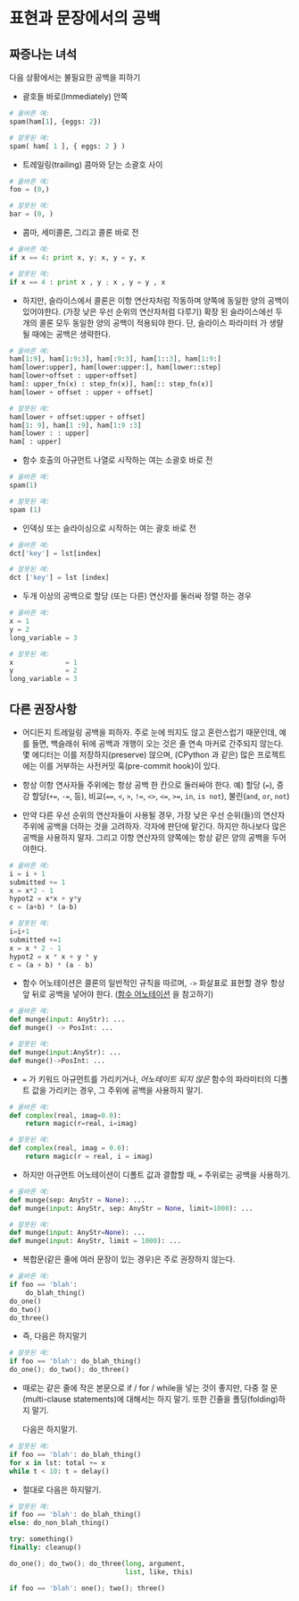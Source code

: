 # 표현과 문장에서의 공백

## 짜증나는 녀석

다음 상황에서는 불필요한 공백을 피하기

- 괄호들 바로(Immediately) 안쪽
  
```python
# 올바른 예:
spam(ham[1], {eggs: 2})
```

```python
# 잘못된 예:
spam( ham[ 1 ], { eggs: 2 } )
```

- 트레일링(trailing) 콤마와 닫는 소괄호 사이

```python
# 올바른 예:
foo = (0,)
```

```python
# 잘못된 예:
bar = (0, )
```

- 콤마, 세미콜론, 그리고 콜론 바로 전

```python
# 올바른 예:
if x == 4: print x, y; x, y = y, x
```

```python
# 잘못된 예:
if x == 4 : print x , y ; x , y = y , x
```

- 하지만, 슬라이스에서 콜론은 이항 연산자처럼 작동하며 양쪽에 동일한 양의 공백이 있어야한다. (가장 낮은 우선 순위의 연산자처럼 다루기)
  확장 된 슬라이스에선 두 개의 콜론 모두 동일한 양의 공백이 적용되야 한다. 단, 슬라이스 파라미터 가 생랼 될 때에는 공백은 생략한다.

```python
# 올바른 예:
ham[1:9], ham[1:9:3], ham[:9:3], ham[1::3], ham[1:9:]
ham[lower:upper], ham[lower:upper:], ham[lower::step]
ham[lower+offset : upper+offset]
ham[: upper_fn(x) : step_fn(x)], ham[:: step_fn(x)]
ham[lower + offset : upper + offset]
```

```python
# 잘못된 예:
ham[lower + offset:upper + offset]
ham[1: 9], ham[1 :9], ham[1:9 :3]
ham[lower : : upper]
ham[ : upper]
```

- 함수 호출의 아규먼트 나열로 시작하는 여는 소괄호 바로 전

```python
# 올바른 예:
spam(1)
```

```python
# 잘못된 예:
spam (1)
```

- 인덱싱 또는 슬라이싱으로 시작하는 여는 괄호 바로 전

```python
# 올바른 예:
dct['key'] = lst[index]
```

```python
# 잘못된 예:
dct ['key'] = lst [index]
```

- 두개 이상의 공백으로 할당 (또는 다른) 연산자를 둘러싸 정렬 하는 경우

```python
# 올바른 예:
x = 1
y = 2
long_variable = 3
```

```python
# 잘못된 예:
x             = 1
y             = 2
long_variable = 3
```

## 다른 권장사항

- 어디든지 트레일링 공백을 피하자. 주로 눈에 띄지도 않고 혼란스럽기 때문인데,
  예를 들면, 백슬래쉬 뒤에 공백과 개행이 오는 것은 줄 연속 마커로 간주되지 않는다.
  몇 에디터는 이를 저장하지(preserve) 않으며,
  (CPython 과 같은) 많은 프로젝트에는 이를 거부하는 사전커밋 훅(pre-commit hook)이 있다.

- 항상 이항 연사자들 주위에는 항상 공백 한 칸으로 둘러싸야 한다.
  예) 할당 (`=`), 증강 할당(`+=`, `-=`, 등),
  비교(`==`, `<`, `>`, `!=`, `<>`, `<=`, `>=`, `in`, `is not`),
  불린(`and`, `or`, `not`)

- 만약 다른 우선 순위의 연산자들이 사용될 경우, 가장 낮은 우선 순위(들)의 연산자 주위에 공백을 더하는 것을 고려하자.
  각자에 판단에 맡긴다. 하지만 하나보다 많은 공백을 사용하지 말자. 그리고 이항 연산자의 양쪽에는 항상 같은 양의 공백을 두어야한다.

```python
# 올바른 예:
i = i + 1
submitted += 1
x = x*2 - 1
hypot2 = x*x + y*y
c = (a+b) * (a-b)
```

```python
# 잘못된 예:
i=i+1
submitted +=1
x = x * 2 - 1
hypot2 = x * x + y * y
c = (a + b) * (a - b)
```

- 함수 어노테이션은 콜론의 일반적인 규칙을 따르며, `->` 화살표로 표현할 경우 항상 앞 뒤로 공백을 넣어야 한다. ([함수 어노테이션](./programming-recommendations.md#function-annotations)
  을 참고하기)

```python
# 올바른 예:
def munge(input: AnyStr): ...
def munge() -> PosInt: ...
```

```python
# 잘못된 예:
def munge(input:AnyStr): ...
def munge()->PosInt: ...
```

- `=` 가 키워드 아규먼트를 가리키거나, *어노테이트 되지 않은* 함수의 파라미터의 디폴트 값을 가리키는 경우, 그 주위에 공백을 사용하지 말기.

```python
# 올바른 예:
def complex(real, imag=0.0):
    return magic(r=real, i=imag)
```

```python
# 잘못된 예:
def complex(real, imag = 0.0):
    return magic(r = real, i = imag)
```

- 하지만 아규먼트 어노테이션이 디폴트 값과 결합할 때, `=` 주위로는 공백을 사용하기.

```python
# 올바른 예:
def munge(sep: AnyStr = None): ...
def munge(input: AnyStr, sep: AnyStr = None, limit=1000): ...
```

```python
# 잘못된 예:
def munge(input: AnyStr=None): ...
def munge(input: AnyStr, limit = 1000): ...
```

- 복합문(같은 줄에 여러 문장이 있는 경우)은 주로 권장하지 않는다.

```python
# 올바른 예:
if foo == 'blah':
    do_blah_thing()
do_one()
do_two()
do_three()
```

- 즉, 다음은 하지말기
  
```python
# 잘못된 예:
if foo == 'blah': do_blah_thing()
do_one(); do_two(); do_three()
```

- 때로는 같은 줄에 작은 본문으로 if / for / while을 넣는 것이 좋지만,
  다중 절 문(multi-clause statements)에 대해서는 하지 말기. 또한 긴줄을 폴딩(folding)하지 말기.

  다음은 하지말기.

```python
# 잘못된 예:
if foo == 'blah': do_blah_thing()
for x in lst: total += x
while t < 10: t = delay()
```

- 절대로 다음은 하지말기.

```python
# 잘못된 예:
if foo == 'blah': do_blah_thing()
else: do_non_blah_thing()

try: something()
finally: cleanup()

do_one(); do_two(); do_three(long, argument,
                             list, like, this)

if foo == 'blah': one(); two(); three()
```
